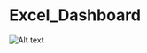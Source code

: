 # Excel_Dashboard

![Alt text](raw.githubusercontent.com/AlonShuster1/Excel_Dashboard/main/DashboardImg.png)
            

